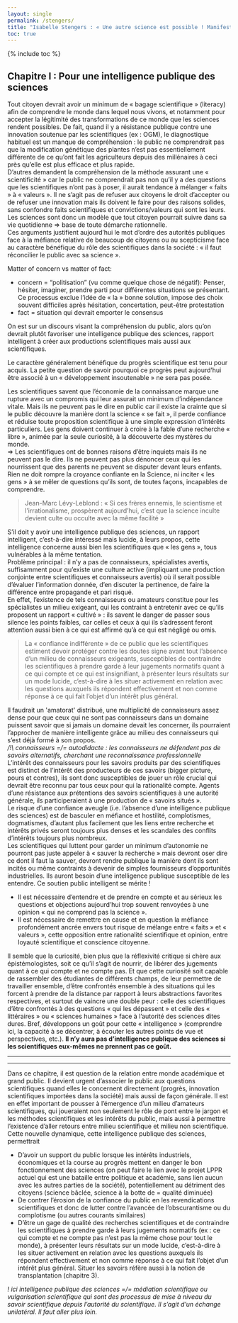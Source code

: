 ```yaml
---
layout: single
permalink: /stengers/
title: "Isabelle Stengers : « Une autre science est possible ! Manifeste pour un ralentissement des sciences » "
toc: true
---
```

{% include toc %}

## Chapitre I : Pour une intelligence publique des sciences

Tout citoyen devrait avoir un minimum de « bagage scientifique » (literacy) afin de comprendre le monde dans lequel nous vivons, et notamment pour accepter la légitimité des transformations de ce monde que les sciences rendent possibles. De fait, quand il y a résistance publique contre une innovation soutenue par les scientifiques (ex : OGM), le diagnostique habituel est un manque de compréhension : le public ne comprendrait pas que la modification génétique des plantes n’est pas essentiellement différente de ce qu’ont fait les agriculteurs depuis des millénaires à ceci près qu’elle est plus efficace et plus rapide. <br>
D’autres demandent la compréhension de la méthode assurant une « scientificité » car le public ne comprendrait pas non qu’il y a des questions que les scientifiques n’ont pas à poser, il aurait tendance à mélanger « faits » à « valeurs ». Il ne s’agit pas de refuser aux citoyens le droit d’accepter ou de refuser une innovation mais ils doivent le faire pour des raisons solides, sans confondre faits scientifiques et convictions/valeurs qui sont les leurs. <br>
Les sciences sont donc un modèle que tout citoyen pourrait suivre dans sa vie quotidienne => base de toute démarche rationnelle. <br>
Ces arguments justifient aujourd’hui le mot d’ordre des autorités publiques face à la méfiance relative de beaucoup de citoyens ou au scepticisme face au caractère bénéfique du rôle des scientifiques dans la société : « il faut réconcilier le public avec sa science ». <br>

Matter of concern vs matter of fact: 
-	concern = “politisation” (vu comme quelque chose de négatif): Penser, hésiter, imaginer, prendre parti pour différentes situations se présentant. Ce processus exclue l’idée de « la » bonne solution, impose des choix souvent difficiles après hésitation, concertation, peut-être protestation
-	fact = situation qui devrait emporter le consensus

On est sur un discours visant la compréhension du public, alors qu’on devrait plutôt favoriser une intelligence publique des sciences, rapport intelligent à créer aux productions scientifiques mais aussi aux scientifiques.

Le caractère généralement bénéfique du progrès scientifique est tenu pour acquis. La petite question de savoir pourquoi ce progrès peut aujourd’hui être associé à un « développement insoutenable » ne sera pas posée. 

Les scientifiques savent que l’économie de la connaissance marque une rupture avec un compromis qui leur assurait un minimum d’indépendance vitale. Mais ils ne peuvent pas le dire en public car il existe la crainte que si le public découvre la manière dont la science « se fait », il perde confiance et réduise toute proposition scientifique à une simple expression d’intérêts particuliers. Les gens doivent continuer à croire à la fable d’une recherche « libre », animée par la seule curiosité, à la découverte des mystères du monde. <br>
=> Les scientifiques ont de bonnes raisons d’être inquiets mais ils ne peuvent pas le dire. Ils ne peuvent pas plus dénoncer ceux qui les nourrissent que des parents ne peuvent se disputer devant leurs enfants. Rien ne doit rompre la croyance confiante en la Science, ni inciter « les gens » à se mêler de questions qu’ils sont, de toutes façons, incapables de comprendre.

> Jean-Marc Lévy-Leblond : « Si ces frères ennemis, le scientisme et l’irrationalisme, prospèrent aujourd’hui, c’est que la science inculte devient culte ou occulte avec la même facilité » 

S’il doit y avoir une intelligence publique des sciences, un rapport intelligent, c’est-à-dire intéressé mais lucide, à leurs propos, cette intelligence concerne aussi bien les scientifiques que « les gens », tous vulnérables à la même tentation. <br>
Problème principal : il n’y a pas de connaisseurs, spécialistes avertis, suffisamment pour qu’existe une culture active (impliquant une production conjointe entre scientifiques et connaisseurs avertis) où il serait possible d’évaluer l’information donnée, d’en discuter la pertinence, de faire la différence entre propagande et pari risqué. <br>
En effet, l’existence de tels connaisseurs ou amateurs constitue pour les spécialistes un milieu exigeant, qui les contraint à entretenir avec ce qu’ils proposent un rapport « cultivé » : ils savent le danger de passer sous silence les points faibles, car celles et ceux à qui ils s’adressent feront attention aussi bien à ce qui est affirmé qu’à ce qui est négligé ou omis. 

> La « confiance indifférente » de ce public que les scientifiques estiment devoir protéger contre les doutes signe avant tout l’absence d’un milieu de connaisseurs exigeants, susceptibles de contraindre les scientifiques à prendre garde à leur jugements normatifs quant à ce qui compte et ce qui est insignifiant, à présenter leurs résultats sur un mode lucide, c’est-à-dire à les situer activement en relation avec les questions auxquels ils répondent effectivement et non comme réponse à ce qui fait l’objet d’un intérêt plus général.  

Il faudrait un 'amatorat' distribué, une multiplicité de connaisseurs assez dense pour que ceux qui ne sont pas connaisseurs dans un domaine puissent savoir que si jamais un domaine devait les concerner, ils pourraient l’approcher de manière intelligente grâce au milieu des connaisseurs qui s’est déjà formé à son propos. <br>
*/!\ connaisseurs =/= autodidacte : les connaisseurs ne défendent pas de savoirs alternatifs, cherchant une reconnaissance professionnelle* <br>
L’intérêt des connaisseurs pour les savoirs produits par des scientifiques est distinct de l’intérêt des producteurs de ces savoirs (bigger picture, pours et contres), ils sont donc susceptibles de jouer un rôle crucial qui devrait être reconnu par tous ceux pour qui la rationalité compte. Agents d’une résistance aux prétentions des savoirs scientifiques à une autorité générale, ils participeraient à une production de « savoirs situés ». <br>
Le risque d’une confiance aveugle (i.e. l’absence d’une intelligence publique des sciences) est de basculer en méfiance et hostilité, complotismes, dogmatismes, d’autant plus facilement que les liens entre recherche et intérêts privés seront toujours plus denses et les scandales des conflits d’intérêts toujours plus nombreux. <br>
Les scientifiques qui luttent pour garder un minimum d’autonomie ne pourront pas juste appeler à « sauver la recherche » mais devront oser dire ce dont il faut la sauver, devront rendre publique la manière dont ils sont incités ou même contraints à devenir de simples fournisseurs d’opportunités industrielles. Ils auront besoin d’une intelligence publique susceptible de les entendre. 
Ce soutien public intelligent se mérite ! 

* Il est nécessaire d’entendre et de prendre en compte et au sérieux les questions et objections aujourd’hui trop souvent renvoyées à une opinion « qui ne comprend pas la science ». 
* Il est nécessaire de remettre en cause et en question la méfiance profondément ancrée envers tout risque de mélange entre « faits » et « valeurs », cette opposition entre rationalité scientifique et opinion, entre loyauté scientifique et conscience citoyenne.

Il semble que la curiosité, bien plus que la réflexivité critique si chère aux épistémologistes, soit ce qu’il s’agit de nourrir, de libérer des jugements quant à ce qui compte et ne compte pas. Et que cette curiosité soit capable de rassembler des étudiantes de différents champs, de leur permettre de travailler ensemble, d’être confrontés ensemble à des situations qui les forcent à prendre de la distance par rapport à leurs abstractions favorites respectives, et surtout de vaincre une double peur : celle des scientifiques d’être confrontés à des questions « qui les dépassent » et celle des « littéraires » ou « sciences humaines » face à l’autorité des sciences dites dures. Bref, développons un goût pour cette « intelligence » (comprendre ici, la capacité à se décentrer, à écouter les autres points de vue et perspectives, etc.). **Il n’y aura pas d’intelligence publique des sciences si les scientifiques eux-mêmes ne prennent pas ce goût.** 

---
---

Dans ce chapitre, il est question de la relation entre monde académique et grand public. Il devient urgent d’associer le public aux questions scientifiques quand elles le concernent directement (progrès, innovation scientifiques importées dans la société) mais aussi de façon générale. Il est en effet important de pousser à l’émergence d’un milieu d’amateurs scientifiques, qui joueraient non seulement le rôle de pont entre le jargon et les méthodes scientifiques et les intérêts du public, mais aussi à permettre l’existence d’aller retours entre milieu scientifique et milieu non scientifique. Cette nouvelle dynamique, cette intelligence publique des sciences, permettrait 
-	D’avoir un support du public lorsque les intérêts industriels, économiques et la course au progrès mettent en danger le bon fonctionnement des sciences (on peut faire le lien avec le projet LPPR actuel qui est une bataille entre politique et académie, sans lien aucun avec les autres parties de la société), potentiellement au détriment des citoyens (science bâclée, science à la botte de = qualité diminuée)
-	De contrer l’érosion de la confiance du public en les revendications scientifiques et donc de lutter contre l’avancée de l’obscurantisme ou du complotisme (ou autres courants similaires)
-	D’être un gage de qualité des recherches scientifiques et de contraindre les scientifiques à prendre garde à leurs jugements normatifs (ex : ce qui compte et ne compte pas n’est pas la même chose pour tout le monde), à présenter leurs résultats sur un mode lucide, c’est-à-dire à les situer activement en relation avec les questions auxquels ils répondent effectivement et non comme réponse à ce qui fait l’objet d’un intérêt plus général. Situer les savoirs réfère aussi à la notion de transplantation (chapitre 3).

*! ici intelligence publique des sciences =/= médiation scientifique ou vulgarisation scientifique qui sont des processus de mise à niveau du savoir scientifique depuis l’autorité du scientifique. Il s’agit d’un échange unilatéral. Il faut aller plus loin.*
